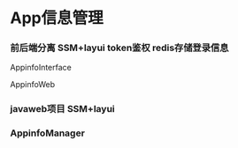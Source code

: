 # App信息管理

<h3>前后端分离  SSM+layui  token鉴权  redis存储登录信息</h3>



AppinfoInterface  

AppinfoWeb



<h3>javaweb项目  SSM+layui<h3>

AppinfoManager

